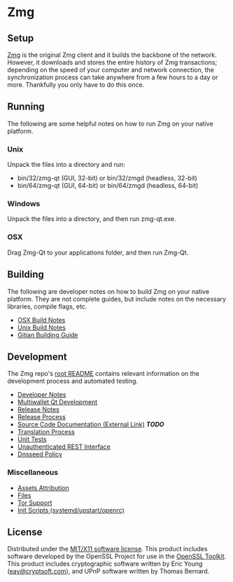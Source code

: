 Zmg
=====================

Setup
---------------------
[Zmg](https://zmining.io/) is the original Zmg client and it builds the backbone of the network. However, it downloads and stores the entire history of Zmg transactions; depending on the speed of your computer and network connection, the synchronization process can take anywhere from a few hours to a day or more. Thankfully you only have to do this once.

Running
---------------------
The following are some helpful notes on how to run Zmg on your native platform.

### Unix

Unpack the files into a directory and run:

- bin/32/zmg-qt (GUI, 32-bit) or bin/32/zmgd (headless, 32-bit)
- bin/64/zmg-qt (GUI, 64-bit) or bin/64/zmgd (headless, 64-bit)

### Windows

Unpack the files into a directory, and then run zmg-qt.exe.

### OSX

Drag Zmg-Qt to your applications folder, and then run Zmg-Qt.

Building
---------------------
The following are developer notes on how to build Zmg on your native platform. They are not complete guides, but include notes on the necessary libraries, compile flags, etc.

- [OSX Build Notes](build-osx.md)
- [Unix Build Notes](build-unix.md)
- [Gitian Building Guide](gitian-building.md)

Development
---------------------
The Zmg repo's [root README](https://github.com/zminingdev/zmg/blob/master/README.md) contains relevant information on the development process and automated testing.

- [Developer Notes](developer-notes.md)
- [Multiwallet Qt Development](multiwallet-qt.md)
- [Release Notes](release-notes.md)
- [Release Process](release-process.md)
- [Source Code Documentation (External Link)](https://dev.visucore.com/bitcoin/doxygen/) ***TODO***
- [Translation Process](translation_process.md)
- [Unit Tests](unit-tests.md)
- [Unauthenticated REST Interface](REST-interface.md)
- [Dnsseed Policy](dnsseed-policy.md)

### Miscellaneous
- [Assets Attribution](assets-attribution.md)
- [Files](files.md)
- [Tor Support](tor.md)
- [Init Scripts (systemd/upstart/openrc)](init.md)

License
---------------------
Distributed under the [MIT/X11 software license](http://www.opensource.org/licenses/mit-license.php).
This product includes software developed by the OpenSSL Project for use in the [OpenSSL Toolkit](https://www.openssl.org/). This product includes
cryptographic software written by Eric Young ([eay@cryptsoft.com](mailto:eay@cryptsoft.com)), and UPnP software written by Thomas Bernard.
